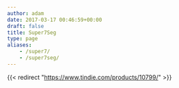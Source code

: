 ```yaml
---
author: adam
date: 2017-03-17 00:46:59+00:00
draft: false
title: Super7Seg
type: page
aliases:
    - /super7/
    - /super7seg/
---
```


{{< redirect "https://www.tindie.com/products/10799/" >}}